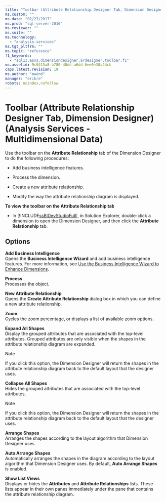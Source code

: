 ```yaml
---
title: "Toolbar (Attribute Relationship Designer Tab, Dimension Designer) (Analysis Services - Multidimensional Data) | Microsoft Docs"
ms.custom: ""
ms.date: "02/27/2017"
ms.prod: "sql-server-2016"
ms.reviewer: ""
ms.suite: ""
ms.technology: 
  - "analysis-services"
ms.tgt_pltfrm: ""
ms.topic: "reference"
f1_keywords: 
  - "sql13.asvs.dimensiondesigner.ardesigner.toolbar.f1"
ms.assetid: 9c0415a8-b780-40dd-a6dd-6ee0e30a24cb
caps.latest.revision: 19
ms.author: "owend"
manager: "erikre"
robots: noindex,nofollow
---
```

# Toolbar (Attribute Relationship Designer Tab, Dimension Designer) (Analysis Services - Multidimensional Data)
  Use the toolbar on the **Attribute Relationship** tab of the Dimension Designer to do the following procedures:  
  
-   Add business intelligence features.  
  
-   Process the dimension.  
  
-   Create a new attribute relationship.  
  
-   Modify the way the attribute relationship diagram is displayed.  
  
 **To view the toolbar on the Attribute Relationship tab**  
  
-   In [!INCLUDE[ssBIDevStudioFull](../a9notintoc/includes/ssbidevstudiofull-md.md)], in Solution Explorer, double-click a dimension to open the Dimension Designer, and then click the **Attribute Relationship** tab.  
  
## Options  
 **Add Business Intelligence**  
 Opens the **Business Intelligence Wizard** and add business intelligence features. For more information, see [Use the Business Intelligence Wizard to Enhance Dimensions](../a9retired/use-the-business-intelligence-wizard-to-enhance-dimensions.md).  
  
 **Process**  
 Processes the object.  
  
 **New Attribute Relationship**  
 Opens the **Create Attribute Relationship** dialog box in which you can define a new attribute relationship.  
  
 **Zoom**  
 Cycles the zoom percentage, or displays a list of available zoom options.  
  
 **Expand All Shapes**  
 Display the grouped attributes that are associated with the top-level attributes. Grouped attributes are only visible when the shapes in the attribute relationship diagram are expanded.  
  
> [!NOTE]  
>  If you click this option, the Dimension Designer will return the shapes in the attribute relationship diagram back to the default layout that the designer uses.  
  
 **Collapse All Shapes**  
 Hides the grouped attributes that are associated with the top-level attributes.  
  
> [!NOTE]  
>  If you click this option, the Dimension Designer will return the shapes in the attribute relationship diagram back to the default layout that the designer uses.  
  
 **Arrange Shapes**  
 Arranges the shapes according to the layout algorithm that Dimension Designer uses.  
  
 **Auto Arrange Shapes**  
 Automatically arranges the shapes in the diagram according to the layout algorithm that Dimension Designer uses. By default, **Auto Arrange Shapes** is enabled.  
  
 **Show List Views**  
 Displays or hides the **Attributes** and **Attribute Relationships** lists. These lists appear in their own panes immediately under the pane that contains the attribute relationship diagram.  
  
  